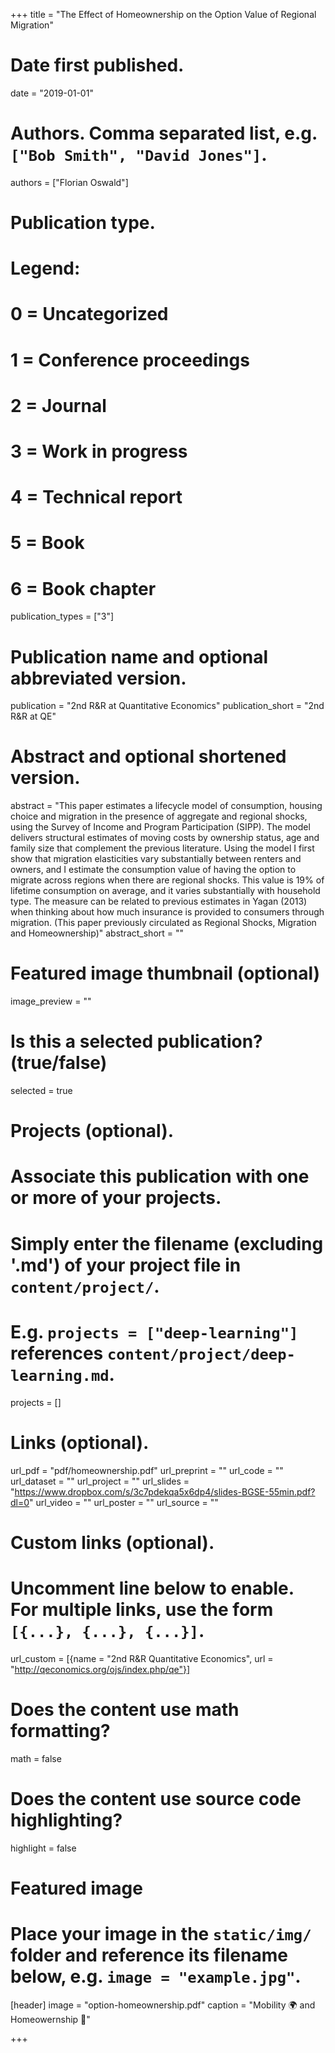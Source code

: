 +++
title = "The Effect of Homeownership on the Option Value of Regional Migration"

# Date first published.
date = "2019-01-01"

# Authors. Comma separated list, e.g. `["Bob Smith", "David Jones"]`.
authors = ["Florian Oswald"]

# Publication type.
# Legend:
# 0 = Uncategorized
# 1 = Conference proceedings
# 2 = Journal
# 3 = Work in progress
# 4 = Technical report
# 5 = Book
# 6 = Book chapter
publication_types = ["3"]

# Publication name and optional abbreviated version.
publication = "2nd R&R at Quantitative Economics"
publication_short = "2nd R&R at QE"

# Abstract and optional shortened version.
abstract = "This paper estimates a lifecycle model of consumption, housing choice and migration in the presence of aggregate and regional shocks, using the Survey of Income and Program Participation (SIPP). The model delivers structural estimates of moving costs by ownership status, age and family size that complement the previous literature. Using the model I first show that migration elasticities vary substantially between renters and owners, and I estimate the consumption value of having the option to migrate across regions when there are regional shocks. This value is 19% of lifetime consumption on average, and it varies substantially with household type. The measure can be related to previous estimates in Yagan (2013) when thinking about how much insurance is provided to consumers through migration. (This paper previously circulated as Regional Shocks, Migration and Homeownership)"
abstract_short = ""

# Featured image thumbnail (optional)
image_preview = ""

# Is this a selected publication? (true/false)
selected = true

# Projects (optional).
#   Associate this publication with one or more of your projects.
#   Simply enter the filename (excluding '.md') of your project file in `content/project/`.
#   E.g. `projects = ["deep-learning"]` references `content/project/deep-learning.md`.
projects = []

# Links (optional).
url_pdf = "pdf/homeownership.pdf"
url_preprint = ""
url_code = ""
url_dataset = ""
url_project = ""
url_slides = "https://www.dropbox.com/s/3c7pdekqa5x6dp4/slides-BGSE-55min.pdf?dl=0"
url_video = ""
url_poster = ""
url_source = ""

# Custom links (optional).
#   Uncomment line below to enable. For multiple links, use the form `[{...}, {...}, {...}]`.
url_custom = [{name = "2nd R&R Quantitative Economics", url = "http://qeconomics.org/ojs/index.php/qe"}]

# Does the content use math formatting?
math = false

# Does the content use source code highlighting?
highlight = false

# Featured image
# Place your image in the `static/img/` folder and reference its filename below, e.g. `image = "example.jpg"`.
[header]
image = "option-homeownership.pdf"
caption = "Mobility 🌍 and Homeowernship 🏡"

+++
